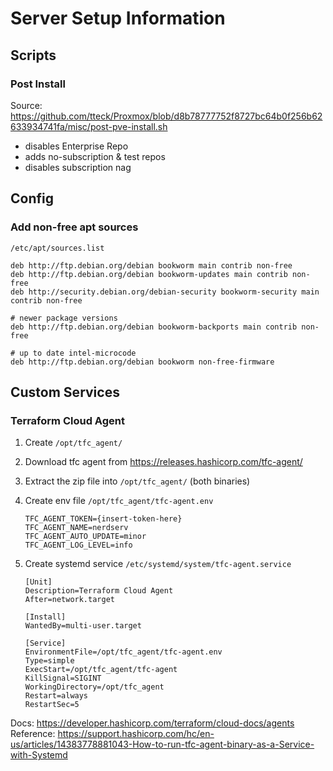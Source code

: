 # Server Setup Information

## Scripts

### Post Install

Source: https://github.com/tteck/Proxmox/blob/d8b78777752f8727bc64b0f256b62633934741fa/misc/post-pve-install.sh

- disables Enterprise Repo
- adds no-subscription & test repos
- disables subscription nag

## Config

### Add non-free apt sources

`/etc/apt/sources.list`
```list
deb http://ftp.debian.org/debian bookworm main contrib non-free
deb http://ftp.debian.org/debian bookworm-updates main contrib non-free
deb http://security.debian.org/debian-security bookworm-security main contrib non-free

# newer package versions
deb http://ftp.debian.org/debian bookworm-backports main contrib non-free

# up to date intel-microcode
deb http://ftp.debian.org/debian bookworm non-free-firmware
```

## Custom Services

### Terraform Cloud Agent

1. Create `/opt/tfc_agent/`

2. Download tfc agent from https://releases.hashicorp.com/tfc-agent/

3. Extract the zip file into `/opt/tfc_agent/` (both binaries)

4. Create env file `/opt/tfc_agent/tfc-agent.env`
    ```dotenv
    TFC_AGENT_TOKEN={insert-token-here}
    TFC_AGENT_NAME=nerdserv
    TFC_AGENT_AUTO_UPDATE=minor
    TFC_AGENT_LOG_LEVEL=info
    ```
 
5. Create systemd service `/etc/systemd/system/tfc-agent.service`
    ```service
    [Unit]
    Description=Terraform Cloud Agent
    After=network.target
    
    [Install]
    WantedBy=multi-user.target
    
    [Service]
    EnvironmentFile=/opt/tfc_agent/tfc-agent.env
    Type=simple
    ExecStart=/opt/tfc_agent/tfc-agent
    KillSignal=SIGINT
    WorkingDirectory=/opt/tfc_agent
    Restart=always
    RestartSec=5
    ```

Docs: https://developer.hashicorp.com/terraform/cloud-docs/agents
Reference: https://support.hashicorp.com/hc/en-us/articles/14383778881043-How-to-run-tfc-agent-binary-as-a-Service-with-Systemd
